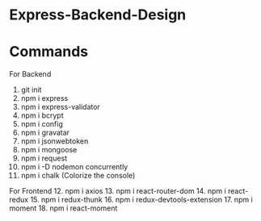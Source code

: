 # Express-Backend-Design

Commands
=========================

For Backend
1. git init
2. npm i express 
3. npm i express-validator 
4. npm i bcrypt 
5. npm i config 
6. npm i gravatar 
7. npm i jsonwebtoken 
8. npm i mongoose 
9. npm i request
10. npm i -D nodemon concurrently
11. npm i chalk (Colorize the console)

For Frontend 
12. npm i axios 
13. npm i react-router-dom 
14. npm i react-redux 
15. npm i redux-thunk 
16. npm i redux-devtools-extension 
17. npm i moment 
18. npm i react-moment
